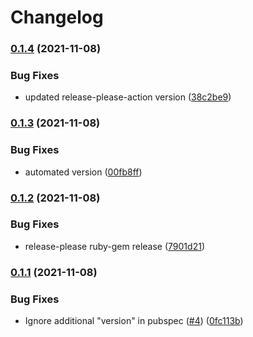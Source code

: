 # Changelog

### [0.1.4](https://www.github.com/M123-dev/fastlane-plugin-flutter_dart_version_manager/compare/v0.1.3...v0.1.4) (2021-11-08)


### Bug Fixes

* updated release-please-action version ([38c2be9](https://www.github.com/M123-dev/fastlane-plugin-flutter_dart_version_manager/commit/38c2be94c989d642278d43e09c1fbe4bc2ccd50a))

### [0.1.3](https://www.github.com/M123-dev/fastlane-plugin-flutter_dart_version_manager/compare/v0.1.2...v0.1.3) (2021-11-08)


### Bug Fixes

* automated version ([00fb8ff](https://www.github.com/M123-dev/fastlane-plugin-flutter_dart_version_manager/commit/00fb8ff77295c66c07b79bc613bdb3dfd4f88461))

### [0.1.2](https://www.github.com/M123-dev/fastlane-plugin-flutter_dart_version_manager/compare/v0.1.1...v0.1.2) (2021-11-08)


### Bug Fixes

* release-please ruby-gem release ([7901d21](https://www.github.com/M123-dev/fastlane-plugin-flutter_dart_version_manager/commit/7901d21256e44bdcc3d4fe7cf99a72decaca7883))

### [0.1.1](https://www.github.com/M123-dev/fastlane-plugin-flutter_dart_version_manager/compare/v0.1.0...v0.1.1) (2021-11-08)


### Bug Fixes

* Ignore additional "version" in pubspec ([#4](https://www.github.com/M123-dev/fastlane-plugin-flutter_dart_version_manager/issues/4)) ([0fc113b](https://www.github.com/M123-dev/fastlane-plugin-flutter_dart_version_manager/commit/0fc113b297f1f5582c5ec1cf1d2d6badb77efd44))
